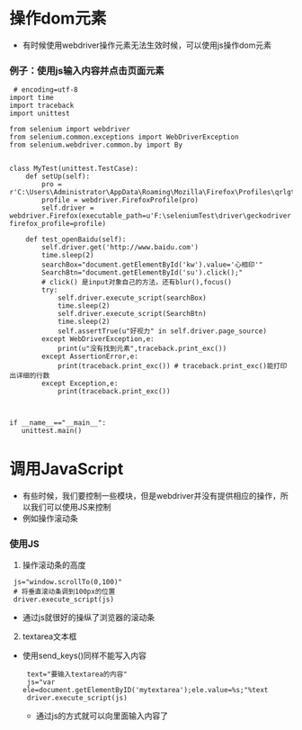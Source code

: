 # 操作dom元素
* 有时候使用webdriver操作元素无法生效时候，可以使用js操作dom元素

### 例子：使用js输入内容并点击页面元素
```
 # encoding=utf-8
import time
import traceback
import unittest

from selenium import webdriver
from selenium.common.exceptions import WebDriverException
from selenium.webdriver.common.by import By


class MyTest(unittest.TestCase):
    def setUp(self):
        pro = r'C:\Users\Administrator\AppData\Roaming\Mozilla\Firefox\Profiles\qrlgt4z4.default'
        profile = webdriver.FirefoxProfile(pro)
        self.driver = webdriver.Firefox(executable_path=u'F:\seleniumTest\driver\geckodriver', firefox_profile=profile)

    def test_openBaidu(self):
        self.driver.get('http://www.baidu.com')
        time.sleep(2)
        searchBox="document.getElementById('kw').value='心相印'"
        SearchBtn="document.getElementById('su').click();" 
		# click() 是input对象自己的方法，还有blur(),focus()
        try:
            self.driver.execute_script(searchBox)
            time.sleep(2)
            self.driver.execute_script(SearchBtn)
            time.sleep(2)
            self.assertTrue(u"好视力" in self.driver.page_source)
        except WebDriverException,e:
            print(u"没有找到元素",traceback.print_exc())
        except AssertionError,e:
            print(traceback.print_exc()) # traceback.print_exc()能打印出详细的行数
        except Exception,e:
            print(traceback.print_exc())



if __name__=="__main__":
   unittest.main()
```

# 调用JavaScript
* 有些时候，我们要控制一些模块，但是webdriver并没有提供相应的操作，所以我们可以使用JS来控制
* 例如操作滚动条

### 使用JS
1. 操作滚动条的高度
  ```
   js="window.scrollTo(0,100)"
   # 将垂直滚动条调到100px的位置
   driver.execute_script(js)
  ```
  * 通过js就很好的操纵了浏览器的滚动条

2. textarea文本框
  * 使用send_keys()同样不能写入内容
    ```
     text="要输入textarea的内容"
     js="var ele=document.getElementByID('mytextarea');ele.value=%s;"%text
     driver.execute_script(js)

    ```
    * 通过js的方式就可以向里面输入内容了